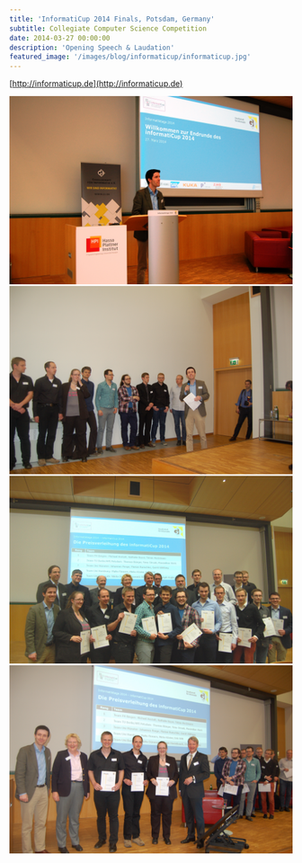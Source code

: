 ```yaml
---
title: 'InformatiCup 2014 Finals, Potsdam, Germany'
subtitle: Collegiate Computer Science Competition
date: 2014-03-27 00:00:00
description: 'Opening Speech & Laudation'
featured_image: '/images/blog/informaticup/informaticup.jpg'
---
```


[http://informaticup.de](http://informaticup.de)

<div class="gallery" data-columns="1">
	<img src="/images/blog/informaticup/informaticup-2014-opening-speech.jpg">
	<img src="/images/blog/informaticup/informaticup-2014-laudation.jpg">
	<img src="/images/blog/informaticup/informaticup-2014-finalists.jpg">
	<img src="/images/blog/informaticup/informaticup-2014-winning-team.jpg">
</div>
